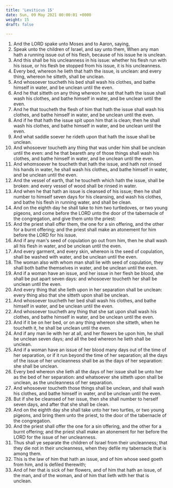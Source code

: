 ```yaml
---
title: 'Leviticus 15'
date: Sun, 09 May 2021 00:00:01 +0000
weight: 15
draft: false
  
---
```


1. And the LORD spake unto Moses and to Aaron, saying,
2. Speak unto the children of Israel, and say unto them, When any man hath a running issue out of his flesh, because of his issue he is unclean.
3. And this shall be his uncleanness in his issue: whether his flesh run with his issue, or his flesh be stopped from his issue, it is his uncleanness.
4. Every bed, whereon he lieth that hath the issue, is unclean: and every thing, whereon he sitteth, shall be unclean.
5. And whosoever toucheth his bed shall wash his clothes, and bathe himself in water, and be unclean until the even.
6. And he that sitteth on any thing whereon he sat that hath the issue shall wash his clothes, and bathe himself in water, and be unclean until the even.
7. And he that toucheth the flesh of him that hath the issue shall wash his clothes, and bathe himself in water, and be unclean until the even.
8. And if he that hath the issue spit upon him that is clean; then he shall wash his clothes, and bathe himself in water, and be unclean until the even.
9. And what saddle soever he rideth upon that hath the issue shall be unclean.
10. And whosoever toucheth any thing that was under him shall be unclean until the even: and he that beareth any of those things shall wash his clothes, and bathe himself in water, and be unclean until the even.
11. And whomsoever he toucheth that hath the issue, and hath not rinsed his hands in water, he shall wash his clothes, and bathe himself in water, and be unclean until the even.
12. And the vessel of earth, that he toucheth which hath the issue, shall be broken: and every vessel of wood shall be rinsed in water.
13. And when he that hath an issue is cleansed of his issue; then he shall number to himself seven days for his cleansing, and wash his clothes, and bathe his flesh in running water, and shall be clean.
14. And on the eighth day he shall take to him two turtledoves, or two young pigeons, and come before the LORD unto the door of the tabernacle of the congregation, and give them unto the priest:
15. And the priest shall offer them, the one for a sin offering, and the other for a burnt offering; and the priest shall make an atonement for him before the LORD for his issue.
16. And if any man's seed of copulation go out from him, then he shall wash all his flesh in water, and be unclean until the even.
17. And every garment, and every skin, whereon is the seed of copulation, shall be washed with water, and be unclean until the even.
18. The woman also with whom man shall lie with seed of copulation, they shall both bathe themselves in water, and be unclean until the even.
19. And if a woman have an issue, and her issue in her flesh be blood, she shall be put apart seven days: and whosoever toucheth her shall be unclean until the even.
20. And every thing that she lieth upon in her separation shall be unclean: every thing also that she sitteth upon shall be unclean.
21. And whosoever toucheth her bed shall wash his clothes, and bathe himself in water, and be unclean until the even.
22. And whosoever toucheth any thing that she sat upon shall wash his clothes, and bathe himself in water, and be unclean until the even.
23. And if it be on her bed, or on any thing whereon she sitteth, when he toucheth it, he shall be unclean until the even.
24. And if any man lie with her at all, and her flowers be upon him, he shall be unclean seven days; and all the bed whereon he lieth shall be unclean.
25. And if a woman have an issue of her blood many days out of the time of her separation, or if it run beyond the time of her separation; all the days of the issue of her uncleanness shall be as the days of her separation: she shall be unclean.
26. Every bed whereon she lieth all the days of her issue shall be unto her as the bed of her separation: and whatsoever she sitteth upon shall be unclean, as the uncleanness of her separation.
27. And whosoever toucheth those things shall be unclean, and shall wash his clothes, and bathe himself in water, and be unclean until the even.
28. But if she be cleansed of her issue, then she shall number to herself seven days, and after that she shall be clean.
29. And on the eighth day she shall take unto her two turtles, or two young pigeons, and bring them unto the priest, to the door of the tabernacle of the congregation.
30. And the priest shall offer the one for a sin offering, and the other for a burnt offering; and the priest shall make an atonement for her before the LORD for the issue of her uncleanness.
31. Thus shall ye separate the children of Israel from their uncleanness; that they die not in their uncleanness, when they defile my tabernacle that is among them.
32. This is the law of him that hath an issue, and of him whose seed goeth from him, and is defiled therewith;
33. And of her that is sick of her flowers, and of him that hath an issue, of the man, and of the woman, and of him that lieth with her that is unclean.

